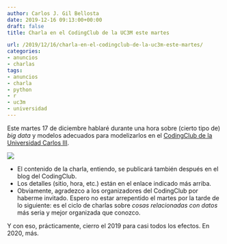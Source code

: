 ```yaml
---
author: Carlos J. Gil Bellosta
date: 2019-12-16 09:13:00+00:00
draft: false
title: Charla en el CodingClub de la UC3M este martes

url: /2019/12/16/charla-en-el-codingclub-de-la-uc3m-este-martes/
categories:
- anuncios
- charlas
tags:
- anuncios
- charla
- python
- r
- uc3m
- universidad
---
```


Este martes 17 de diciembre hablaré durante una hora sobre (cierto tipo de) _big data_ y modelos adecuados para modelizarlos en el [CodingClub de la Universidad Carlos III](https://codingclubuc3m.rbind.io/).

![](/wp-uploads/2019/12/anuncio_charla_coding_club_uc3m.png#center)

* El contenido de la charla, entiendo, se publicará también después en el blog del CodingClub.
* Los detalles (sitio, hora, etc.) están en el enlace indicado más arriba.
* Obviamente, agradezco a los organizadores del CodingClub por haberme invitado. Espero no estar arrepentido el martes por la tarde de lo siguiente: es el ciclo de charlas sobre _cosas relacionadas con datos_ más seria y mejor organizada que conozco.

Y con eso, prácticamente, cierro el 2019 para casi todos los efectos. En 2020, más.



